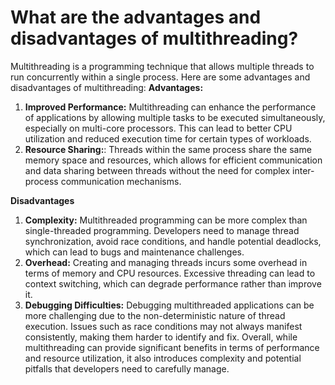 # What are the advantages and disadvantages of multithreading?
Multithreading is a programming technique that allows multiple threads to run concurrently within a single process. Here are some advantages and disadvantages of multithreading:
**Advantages:**
1. **Improved Performance:** Multithreading can enhance the performance of applications by allowing multiple tasks to be executed simultaneously, especially on multi-core processors. This can lead to better CPU utilization and reduced execution time for certain types of workloads.
2. **Resource Sharing:**: Threads within the same process share the same memory space and resources, which allows for efficient communication and data sharing between threads without the need for complex inter-process communication mechanisms.


**Disadvantages**
1. **Complexity:** Multithreaded programming can be more complex than single-threaded programming. Developers need to manage thread synchronization, avoid race conditions, and handle potential deadlocks, which can lead to bugs and maintenance challenges.
2. **Overhead:** Creating and managing threads incurs some overhead in terms of memory and CPU resources. Excessive threading can lead to context switching, which can degrade performance rather than improve it.
3. **Debugging Difficulties:** Debugging multithreaded applications can be more challenging due to the non-deterministic nature of thread execution. Issues such as race conditions may not always manifest consistently, making them harder to identify and fix.
Overall, while multithreading can provide significant benefits in terms of performance and resource utilization, it also introduces complexity and potential pitfalls that developers need to carefully manage.
